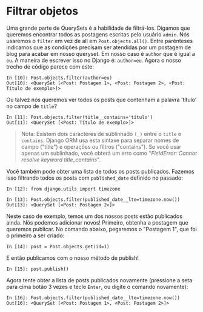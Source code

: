 # Filtrar objetos

Uma grande parte de QuerySets é a habilidade de filtrá-los. Digamos que queremos encontrar todos as postagens escritas pelo usuário `admin`. Nós usaremos o `filter` em vez de all em `Post.objects.all()`. Entre parênteses indicamos que as condições precisam ser atendidas por um postagem de blog para acabar em nosso queryset. Em nosso caso é `author` que é igual a `eu`. A maneira de escrever isso no Django é: `author=eu`. Agora o nosso trecho de código parece com este:

```text
In [10]: Post.objects.filter(author=eu)                                           
Out[10]: <QuerySet [<Post: Postagem 1>, <Post: Postagem 2>, <Post: Título de exemplo>]>
```

Ou talvez nós queremos ver todos os posts que contenham a palavra 'título' no campo de `title`?

```text
In [11]: Post.objects.filter(title__contains='título')                            
Out[11]: <QuerySet [<Post: Título de exemplo>]>
```

> Nota: Existem dois caracteres de sublinhado `(_)` entre o `title` e `contains`. Django ORM usa esta sintaxe para separar nomes de campo \("title"\) e operações ou filtros \("contains"\). Se você usar apenas um sublinhado, você obterá um erro como "_FieldError: Cannot resolve keyword title\_contains_".

Você também pode obter uma lista de todos os posts publicados. Fazemos isso filtrando todos os posts com `published_date` definido no passado:

```text
In [12]: from django.utils import timezone                                        

In [13]: Post.objects.filter(published_date__lte=timezone.now())                  
Out[13]: <QuerySet [<Post: Postagem 2>]>
```

Neste caso de exemplo, temos um dos nossos posts estão publicados ainda. Nós podemos adicionar novos! Primeiro, obtenha a postagem que queremos publicar. No comando abaixo, pegaremos o "Postagem 1", que foi o primeiro a ser criado:

```text
In [14]: post = Post.objects.get(id=1)
```

E então publicamos com o nosso método de publish!

```text
In [15]: post.publish()
```

Agora tente obter a lista de posts publicados novamente \(pressione a seta para cima botão 3 vezes e tecle `Enter`, ou digite o comando novamente\):

```text
In [16]: Post.objects.filter(published_date__lte=timezone.now())
Out[16]: <QuerySet [<Post: Postagem 1>, <Post: Postagem 2>]>
```

